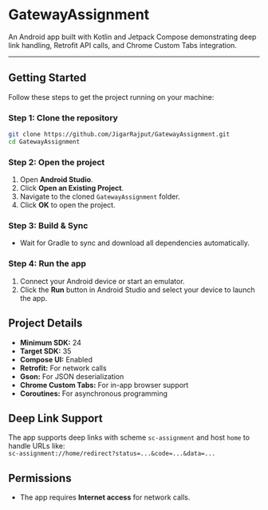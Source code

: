 # GatewayAssignment

An Android app built with Kotlin and Jetpack Compose demonstrating deep link handling, Retrofit API calls, and Chrome Custom Tabs integration.

---

## Getting Started

Follow these steps to get the project running on your machine:

### Step 1: Clone the repository

```bash
git clone https://github.com/JigarRajput/GatewayAssignment.git
cd GatewayAssignment
```
### Step 2: Open the project

1. Open **Android Studio**.  
2. Click **Open an Existing Project**.  
3. Navigate to the cloned `GatewayAssignment` folder.  
4. Click **OK** to open the project.

### Step 3: Build & Sync

- Wait for Gradle to sync and download all dependencies automatically.

### Step 4: Run the app

1. Connect your Android device or start an emulator.  
2. Click the **Run** button in Android Studio and select your device to launch the app.

## Project Details

- **Minimum SDK:** 24  
- **Target SDK:** 35  
- **Compose UI:** Enabled  
- **Retrofit:** For network calls  
- **Gson:** For JSON deserialization  
- **Chrome Custom Tabs:** For in-app browser support  
- **Coroutines:** For asynchronous programming  

## Deep Link Support

The app supports deep links with scheme `sc-assignment` and host `home` to handle URLs like:  
`sc-assignment://home/redirect?status=...&code=...&data=...`

## Permissions

- The app requires **Internet access** for network calls.
